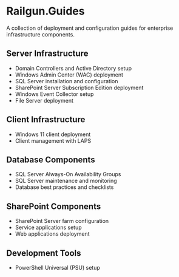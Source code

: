 # Railgun.Guides

A collection of deployment and configuration guides for enterprise infrastructure components.

## Server Infrastructure
- Domain Controllers and Active Directory setup
- Windows Admin Center (WAC) deployment 
- SQL Server installation and configuration
- SharePoint Server Subscription Edition deployment
- Windows Event Collector setup
- File Server deployment

## Client Infrastructure 
- Windows 11 client deployment
- Client management with LAPS

## Database Components
- SQL Server Always-On Availability Groups
- SQL Server maintenance and monitoring
- Database best practices and checklists

## SharePoint Components
- SharePoint Server farm configuration
- Service applications setup
- Web applications deployment

## Development Tools
- PowerShell Universal (PSU) setup